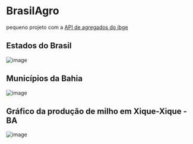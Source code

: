 # BrasilAgro
pequeno projeto com a [API de agregados do ibge](https://servicodados.ibge.gov.br/api/docs/agregados?versao=3) 


## Estados do Brasil
![image](https://github.com/user-attachments/assets/9e407cb8-edae-43f1-938f-19f02a1b10c5)

## Municípios da Bahia
![image](https://github.com/user-attachments/assets/2b820e3d-834b-4d71-b366-759761827d71)

## Gráfico da produção de milho em Xique-Xique - BA
![image](https://github.com/user-attachments/assets/8aeca760-5bea-4a6c-8b42-0fff24c00e52)
